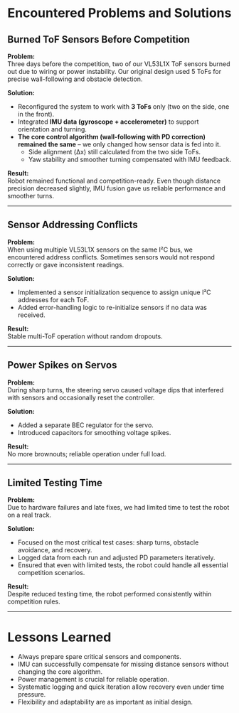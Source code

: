 # Encountered Problems and Solutions

## Burned ToF Sensors Before Competition
**Problem:**  
Three days before the competition, two of our VL53L1X ToF sensors burned out due to wiring or power instability. Our original design used 5 ToFs for precise wall-following and obstacle detection.

**Solution:**  
- Reconfigured the system to work with **3 ToFs** only (two on the side, one in the front).  
- Integrated **IMU data (gyroscope + accelerometer)** to support orientation and turning.  
- **The core control algorithm (wall-following with PD correction) remained the same** – we only changed how sensor data is fed into it.  
  - Side alignment (Δx) still calculated from the two side ToFs.  
  - Yaw stability and smoother turning compensated with IMU feedback.  

**Result:**  
Robot remained functional and competition-ready. Even though distance precision decreased slightly, IMU fusion gave us reliable performance and smoother turns.

---

## Sensor Addressing Conflicts
**Problem:**  
When using multiple VL53L1X sensors on the same I²C bus, we encountered address conflicts. Sometimes sensors would not respond correctly or gave inconsistent readings.

**Solution:**  
- Implemented a sensor initialization sequence to assign unique I²C addresses for each ToF.  
- Added error-handling logic to re-initialize sensors if no data was received.  

**Result:**  
Stable multi-ToF operation without random dropouts.

---

## Power Spikes on Servos
**Problem:**  
During sharp turns, the steering servo caused voltage dips that interfered with sensors and occasionally reset the controller.  

**Solution:**  
- Added a separate BEC regulator for the servo.  
- Introduced capacitors for smoothing voltage spikes.  

**Result:**  
No more brownouts; reliable operation under full load.

---

## Limited Testing Time
**Problem:**  
Due to hardware failures and late fixes, we had limited time to test the robot on a real track.  

**Solution:**  
- Focused on the most critical test cases: sharp turns, obstacle avoidance, and recovery.  
- Logged data from each run and adjusted PD parameters iteratively.  
- Ensured that even with limited tests, the robot could handle all essential competition scenarios.  

**Result:**  
Despite reduced testing time, the robot performed consistently within competition rules.

---

# Lessons Learned
- Always prepare spare critical sensors and components.  
- IMU can successfully compensate for missing distance sensors without changing the core algorithm.  
- Power management is crucial for reliable operation.  
- Systematic logging and quick iteration allow recovery even under time pressure.  
- Flexibility and adaptability are as important as initial design.
